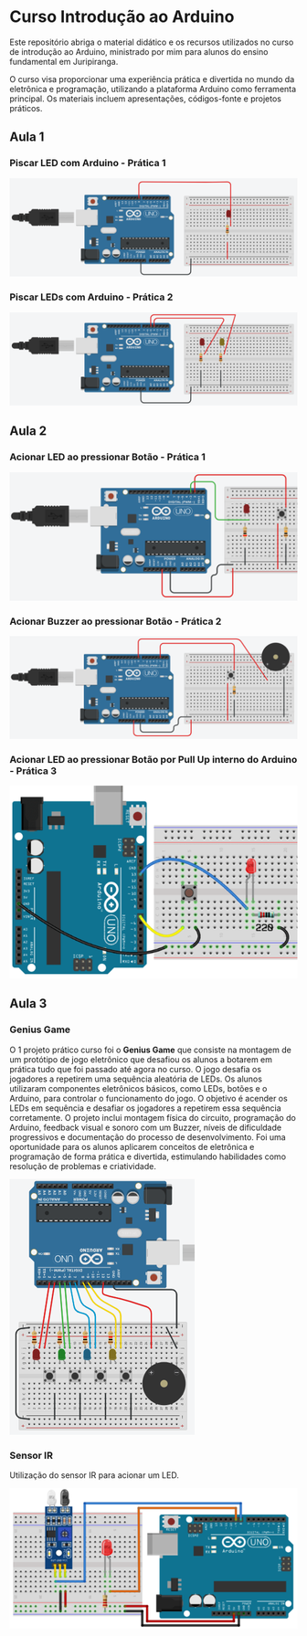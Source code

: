 # Curso Introdução ao Arduino

Este repositório abriga o material didático e os recursos utilizados no curso de introdução ao Arduino, ministrado por mim para alunos do ensino fundamental em Juripiranga.

O curso visa proporcionar uma experiência prática e divertida no mundo da eletrônica e programação, utilizando a plataforma Arduino como ferramenta principal. Os materiais incluem apresentações, códigos-fonte e projetos práticos.

## Aula 1

### Piscar LED com Arduino - Prática 1

![Esquemático do projeto - Piscar LED](/aulas/01-aula/piscar-led/piscar-led.png)

### Piscar LEDs com Arduino - Prática 2

![Esquemático do projeto - Piscar LEDs](/aulas/01-aula/piscar-leds/piscar-leds.png)

## Aula 2

### Acionar LED ao pressionar Botão - Prática 1

![Esquemático do projeto - Acionar LED por Botão](/aulas/02-aula/button-led/button-led.png)

### Acionar Buzzer ao pressionar Botão - Prática 2

![Esquemático do projeto - Acionar Buzzer por Botão](/aulas/02-aula/button-buzzer/button-buzzer.png)

### Acionar LED ao pressionar Botão por Pull Up interno do Arduino - Prática 3

![Esquemático do projeto - Acionar LED por Botão por Pull Up interno](/aulas/02-aula/button-pull-up/button-pull-up.png)

## Aula 3

### Genius Game

O 1 projeto prático curso foi o **Genius Game** que consiste na montagem de um protótipo de jogo eletrônico que desafiou os alunos a botarem em prática tudo que foi passado até agora no curso. O jogo desafia os jogadores a repetirem uma sequência aleatória de LEDs. Os alunos utilizaram componentes eletrônicos básicos, como LEDs, botões e o Arduino, para controlar o funcionamento do jogo. O objetivo é acender os LEDs em sequência e desafiar os jogadores a repetirem essa sequência corretamente. O projeto inclui montagem física do circuito, programação do Arduino, feedback visual e sonoro com um Buzzer, níveis de dificuldade progressivos e documentação do processo de desenvolvimento. Foi uma oportunidade para os alunos aplicarem conceitos de eletrônica e programação de forma prática e divertida, estimulando habilidades como resolução de problemas e criatividade.

![Esquemático Genius Game](/aulas/03-aula/genius-game/genius-game.png)

### Sensor IR

Utilização do sensor IR para acionar um LED.

![Esquemático Genius Game](/aulas/03-aula/sensor-ir/sensor-ir.png)
